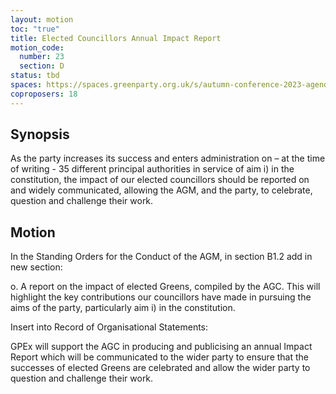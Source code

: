 ```yaml
---
layout: motion
toc: "true"
title: Elected Councillors Annual Impact Report
motion_code:
  number: 23
  section: D
status: tbd
spaces: https://spaces.greenparty.org.uk/s/autumn-conference-2023-agenda-forum/post/post/view?id=11114
coproposers: 18
---
```

## Synopsis

As the party increases its success and enters administration on – at the time of writing - 35 different principal authorities in service of aim i) in the constitution, the impact of our elected councillors should be reported on and widely communicated, allowing the AGM, and the party, to celebrate, question and challenge their work.

## Motion

In the Standing Orders for the Conduct of the AGM, in section B1.2 add in new section:

o. A report on the impact of elected Greens, compiled by the AGC. This will highlight the key contributions our councillors have made in pursuing the aims of the party, particularly aim i) in the constitution.

Insert into Record of Organisational Statements:

GPEx will support the AGC in producing and publicising an annual Impact Report which will be communicated to the wider party to ensure that the successes of elected Greens are celebrated and allow the wider party to question and challenge their work.